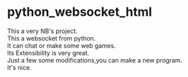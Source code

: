 # python_websocket_html

This a very NB's project.  
This a websocket from python.  
It can chat or make some web games.  
Its Extensibility is very great.  
Just a few some modifications,you can make a new program.  
It's nice.
